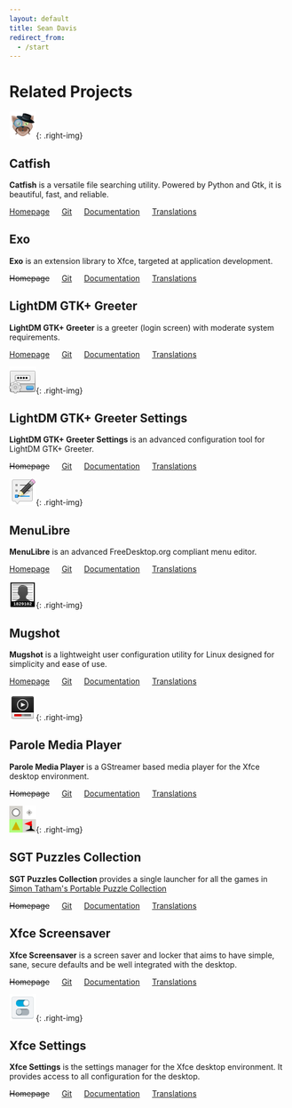 ```yaml
---
layout: default
title: Sean Davis
redirect_from:
  - /start
---
```


# Related Projects

![Catfish](/assets/img/org.xfce.catfish.png){: .right-img}

## Catfish

**Catfish** is a versatile file searching utility. Powered by Python and Gtk, it is beautiful, fast, and reliable.

[Homepage](https://bluesabre.org/catfish) &emsp;
[Git](https://gitlab.xfce.org/apps/catfish) &emsp;
[Documentation](https://docs.xfce.org/apps/catfish/start) &emsp;
[Translations](https://www.transifex.com/xfce/xfce-apps/)

## Exo

**Exo** is an extension library to Xfce, targeted at application development.

~~Homepage~~ &emsp;
[Git](https://gitlab.xfce.org/apps/catfish) &emsp;
[Documentation](https://docs.xfce.org/xfce/exo/start) &emsp;
[Translations](https://www.transifex.com/xfce/exo/)

## LightDM GTK+ Greeter

**LightDM GTK+ Greeter** is a greeter (login screen) with moderate system requirements.

[Homepage](https://bluesabre.org/lightdm-gtk-greeter/) &emsp;
[Git](https://github.com/Xubuntu/lightdm-gtk-greeter) &emsp;
[Documentation](https://github.com/Xubuntu/lightdm-gtk-greeter/wiki) &emsp;
[Translations](https://www.transifex.com/xubuntu/lightdm-gtk-greeter/)

![LightDM GTK+ Greeter Settings](/assets/img/org.xubuntu.lightdm-gtk-greeter-settings.png){: .right-img}

## LightDM GTK+ Greeter Settings

**LightDM GTK+ Greeter Settings** is an advanced configuration tool for LightDM GTK+ Greeter.

~~Homepage~~ &emsp;
[Git](https://github.com/Xubuntu/lightdm-gtk-greeter-settings) &emsp;
[Documentation](https://github.com/Xubuntu/lightdm-gtk-greeter-settings/wiki) &emsp;
[Translations](https://www.transifex.com/xubuntu/lightdm-gtk-greeter-settings/)

![MenuLibre](/assets/img/org.bluesabre.menulibre.png){: .right-img}

## MenuLibre

**MenuLibre** is an advanced FreeDesktop.org compliant menu editor.

[Homepage](https://bluesabre.org/menulibre/) &emsp;
[Git](https://github.com/bluesabre/menulibre) &emsp;
[Documentation](https://github.com/bluesabre/menulibre/wiki) &emsp;
[Translations](https://www.transifex.com/bluesabreorg/menulibre/)

![Mugshot](/assets/img/org.bluesabre.mugshot.png){: .right-img}

## Mugshot

**Mugshot** is a lightweight user configuration utility for Linux designed for simplicity and ease of use.

[Homepage](https://bluesabre.org/mugshot/) &emsp;
[Git](https://github.com/bluesabre/mugshot) &emsp;
[Documentation](https://github.com/bluesabre/mugshot/wiki) &emsp;
[Translations](https://www.transifex.com/bluesabreorg/mugshot/)

![Mugshot](/assets/img/org.xfce.parole.png){: .right-img}

## Parole Media Player

**Parole Media Player** is a GStreamer based media player for the Xfce desktop environment.

~~Homepage~~ &emsp;
[Git](https://gitlab.xfce.org/apps/parole) &emsp;
[Documentation](https://docs.xfce.org/apps/parole/start) &emsp;
[Translations](https://www.transifex.com/xfce/xfce-apps/)

![Mugshot](/assets/img/org.bluesabre.sgt-launcher.png){: .right-img}

## SGT Puzzles Collection

**SGT Puzzles Collection** provides a single launcher for all the games in [Simon Tatham's Portable Puzzle Collection](https://www.chiark.greenend.org.uk/~sgtatham/puzzles/)

~~Homepage~~ &emsp;
[Git](https://github.com/bluesabre/sgt-launcher) &emsp;
[Documentation](https://github.com/bluesabre/sgt-launcher/wiki) &emsp;
[Translations](https://www.transifex.com/bluesabreorg/sgt-puzzles-collection/)

## Xfce Screensaver

**Xfce Screensaver** is a screen saver and locker that aims to have
simple, sane, secure defaults and be well integrated with the desktop.

~~Homepage~~ &emsp;
[Git](https://gitlab.xfce.org/apps/xfce4-screensaver) &emsp;
[Documentation](https://docs.xfce.org/apps/screensaver/start) &emsp;
[Translations](https://www.transifex.com/xfce/xfce-apps/)

![Xfce Settings](/assets/img/org.xfce.settings.png){: .right-img}

## Xfce Settings

**Xfce Settings** is the settings manager for the Xfce desktop environment. It provides access to all configuration for the desktop.

~~Homepage~~ &emsp;
[Git](https://gitlab.xfce.org/xfce/xfce4-settings) &emsp;
[Documentation](https://docs.xfce.org/xfce/xfce4-settings/start) &emsp;
[Translations](https://www.transifex.com/xfce/xfce4-settings/)
